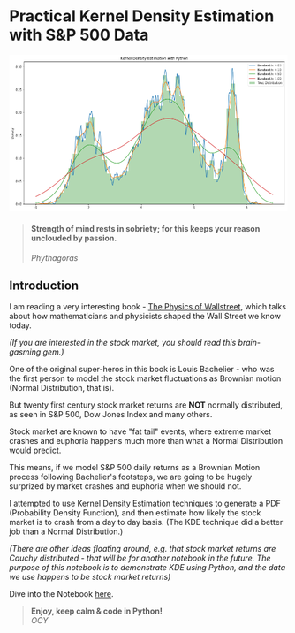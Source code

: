 # Practical Kernel Density Estimation with S&P 500 Data

![](./images/KDE.png)

> #### Strength of mind rests in sobriety; for this keeps your reason unclouded by passion.<br>
>*Phythagoras*

## Introduction

I am reading a very interesting book - [The Physics of Wallstreet](https://www.amazon.com/Physics-Wall-Street-Predicting-Unpredictable/dp/0544112431 'link to Amazon page'), which talks about how mathematicians and physicists shaped the Wall Street we know today.

*(If you are interested in the stock market, you should read this brain-gasming gem.)*

One of the original super-heros in this book is Louis Bachelier - who was the first person to model the stock market fluctuations as Brownian motion (Normal Distribution, that is).

But twenty first century stock market returns are __NOT__ normally distributed, as seen in S&P 500, Dow Jones Index and many others.

Stock market are known to have "fat tail" events, where extreme market crashes and euphoria happens much more than what a Normal Distribution would predict.

This means, if we model S&P 500 daily returns as a Brownian Motion process following Bachelier's footsteps, we are going to be hugely surprized by market crashes and euphoria when we should not.

I attempted to use Kernel Density Estimation techniques to generate a PDF (Probability Density Function), and then estimate how likely the stock market is to crash from a day to day basis. (The KDE technique did a better job than a Normal Distribution.)

*(There are other ideas floating around, e.g. that stock market returns are Cauchy distributed - that will be for another notebook in the future. The purpose of this notebook is to demonstrate KDE using Python, and the data we use happens to be stock market returns)*

Dive into the Notebook [here](./Kernel-Density-Estimation-with-S&P-500-Data.ipynb).

> __Enjoy, keep calm & code in Python!__<br>
> *OCY*
